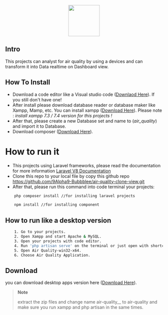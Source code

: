 <p align="center"><a href="https://bagian-portfolio.vercel.app" target="_blank"><img src="https://user-images.githubusercontent.com/45790050/211333377-00715dd1-4790-4296-8c5c-6138865f3038.png" width="100"></a></p>

## Intro
This projects can analyst for air quality by using a devices and can transform it into Data realtime on Dashboard view. 

## How To Install

- Download a code editor like a Visual studio code ([Downlaod Here](https://code.visualstudio.com "Downlaod Here")). If you still don't have one!
- After install please download database reader or database maker like Xampp, Mamp, etc. You can install xampp ([Download Here](https://sourceforge.net/projects/xampp/files/XAMPP%20Windows/7.3.2/ "Download Here")). Please note : *install xampp 7.3 / 7.4 version for this projects !*
- After that, please create a new Database set and name to (*air_quality*) and import it to Database.
- Download composer ([Download Here](https://getcomposer.org/download/ "Download Here")).

# How to run it
- This projects using Laravel frameworks, please read the documentation for more information [Laravel V8 Documentation](https://laravel.com/docs/8.x/installation)
- Clone this repo to your local file by copy this github repo https://github.com/9Alpha9-Bubbblee/air-quality-clone-view.git
- After that, please run this command into code terminal your projects:
```bash
    php composer install //for installing laravel projects
```
```bash
    npm install //for installing component
```

## How to run like a desktop version
```bash
    1. Go to your projects. 
    2. Open Xampp and start Apache & MySQL.
    3. Open your projects with code editor.
    4. Run 'php artisan serve' on the terminal or just open with shortcut (Ctrl + J) in Visual Studio Code.
    5. Open Air Quality-win32-x64.
    6. Choose Air Quality Application.
```

## Download
you can download desktop apps version here ([Download Here](https://www.dropbox.com/s/425c3r0ubxgke6v/air-quality__.zip?dl=0/ "Download Here")).
> **Note**
> 
>extract the zip files and change name air-quality__ to air-quality and make sure you run xampp and php artisan in the same times.
